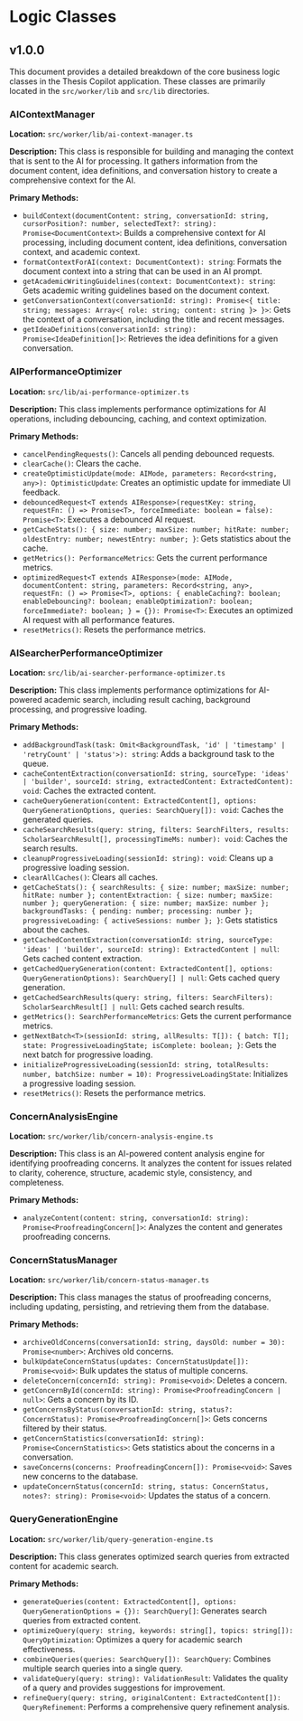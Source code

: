 
# Logic Classes

## v1.0.0

This document provides a detailed breakdown of the core business logic classes in the Thesis Copilot application. These classes are primarily located in the `src/worker/lib` and `src/lib` directories.

### AIContextManager

**Location:** `src/worker/lib/ai-context-manager.ts`

**Description:** This class is responsible for building and managing the context that is sent to the AI for processing. It gathers information from the document content, idea definitions, and conversation history to create a comprehensive context for the AI.

**Primary Methods:**

*   `buildContext(documentContent: string, conversationId: string, cursorPosition?: number, selectedText?: string): Promise<DocumentContext>`: Builds a comprehensive context for AI processing, including document content, idea definitions, conversation context, and academic context.
*   `formatContextForAI(context: DocumentContext): string`: Formats the document context into a string that can be used in an AI prompt.
*   `getAcademicWritingGuidelines(context: DocumentContext): string`: Gets academic writing guidelines based on the document context.
*   `getConversationContext(conversationId: string): Promise<{ title: string; messages: Array<{ role: string; content: string }> }>`: Gets the context of a conversation, including the title and recent messages.
*   `getIdeaDefinitions(conversationId: string): Promise<IdeaDefinition[]>`: Retrieves the idea definitions for a given conversation.

### AIPerformanceOptimizer

**Location:** `src/lib/ai-performance-optimizer.ts`

**Description:** This class implements performance optimizations for AI operations, including debouncing, caching, and context optimization.

**Primary Methods:**

*   `cancelPendingRequests()`: Cancels all pending debounced requests.
*   `clearCache()`: Clears the cache.
*   `createOptimisticUpdate(mode: AIMode, parameters: Record<string, any>): OptimisticUpdate`: Creates an optimistic update for immediate UI feedback.
*   `debouncedRequest<T extends AIResponse>(requestKey: string, requestFn: () => Promise<T>, forceImmediate: boolean = false): Promise<T>`: Executes a debounced AI request.
*   `getCacheStats(): { size: number; maxSize: number; hitRate: number; oldestEntry: number; newestEntry: number; }`: Gets statistics about the cache.
*   `getMetrics(): PerformanceMetrics`: Gets the current performance metrics.
*   `optimizedRequest<T extends AIResponse>(mode: AIMode, documentContent: string, parameters: Record<string, any>, requestFn: () => Promise<T>, options: { enableCaching?: boolean; enableDebouncing?: boolean; enableOptimization?: boolean; forceImmediate?: boolean; } = {}): Promise<T>`: Executes an optimized AI request with all performance features.
*   `resetMetrics()`: Resets the performance metrics.

### AISearcherPerformanceOptimizer

**Location:** `src/lib/ai-searcher-performance-optimizer.ts`

**Description:** This class implements performance optimizations for AI-powered academic search, including result caching, background processing, and progressive loading.

**Primary Methods:**

*   `addBackgroundTask(task: Omit<BackgroundTask, 'id' | 'timestamp' | 'retryCount' | 'status'>): string`: Adds a background task to the queue.
*   `cacheContentExtraction(conversationId: string, sourceType: 'ideas' | 'builder', sourceId: string, extractedContent: ExtractedContent): void`: Caches the extracted content.
*   `cacheQueryGeneration(content: ExtractedContent[], options: QueryGenerationOptions, queries: SearchQuery[]): void`: Caches the generated queries.
*   `cacheSearchResults(query: string, filters: SearchFilters, results: ScholarSearchResult[], processingTimeMs: number): void`: Caches the search results.
*   `cleanupProgressiveLoading(sessionId: string): void`: Cleans up a progressive loading session.
*   `clearAllCaches()`: Clears all caches.
*   `getCacheStats(): { searchResults: { size: number; maxSize: number; hitRate: number }; contentExtraction: { size: number; maxSize: number }; queryGeneration: { size: number; maxSize: number }; backgroundTasks: { pending: number; processing: number }; progressiveLoading: { activeSessions: number }; }`: Gets statistics about the caches.
*   `getCachedContentExtraction(conversationId: string, sourceType: 'ideas' | 'builder', sourceId: string): ExtractedContent | null`: Gets cached content extraction.
*   `getCachedQueryGeneration(content: ExtractedContent[], options: QueryGenerationOptions): SearchQuery[] | null`: Gets cached query generation.
*   `getCachedSearchResults(query: string, filters: SearchFilters): ScholarSearchResult[] | null`: Gets cached search results.
*   `getMetrics(): SearchPerformanceMetrics`: Gets the current performance metrics.
*   `getNextBatch<T>(sessionId: string, allResults: T[]): { batch: T[]; state: ProgressiveLoadingState; isComplete: boolean; }`: Gets the next batch for progressive loading.
*   `initializeProgressiveLoading(sessionId: string, totalResults: number, batchSize: number = 10): ProgressiveLoadingState`: Initializes a progressive loading session.
*   `resetMetrics()`: Resets the performance metrics.

### ConcernAnalysisEngine

**Location:** `src/worker/lib/concern-analysis-engine.ts`

**Description:** This class is an AI-powered content analysis engine for identifying proofreading concerns. It analyzes the content for issues related to clarity, coherence, structure, academic style, consistency, and completeness.

**Primary Methods:**

*   `analyzeContent(content: string, conversationId: string): Promise<ProofreadingConcern[]>`: Analyzes the content and generates proofreading concerns.

### ConcernStatusManager

**Location:** `src/worker/lib/concern-status-manager.ts`

**Description:** This class manages the status of proofreading concerns, including updating, persisting, and retrieving them from the database.

**Primary Methods:**

*   `archiveOldConcerns(conversationId: string, daysOld: number = 30): Promise<number>`: Archives old concerns.
*   `bulkUpdateConcernStatus(updates: ConcernStatusUpdate[]): Promise<void>`: Bulk updates the status of multiple concerns.
*   `deleteConcern(concernId: string): Promise<void>`: Deletes a concern.
*   `getConcernById(concernId: string): Promise<ProofreadingConcern | null>`: Gets a concern by its ID.
*   `getConcernsByStatus(conversationId: string, status?: ConcernStatus): Promise<ProofreadingConcern[]>`: Gets concerns filtered by their status.
*   `getConcernStatistics(conversationId: string): Promise<ConcernStatistics>`: Gets statistics about the concerns in a conversation.
*   `saveConcerns(concerns: ProofreadingConcern[]): Promise<void>`: Saves new concerns to the database.
*   `updateConcernStatus(concernId: string, status: ConcernStatus, notes?: string): Promise<void>`: Updates the status of a concern.

### QueryGenerationEngine

**Location:** `src/worker/lib/query-generation-engine.ts`

**Description:** This class generates optimized search queries from extracted content for academic search.

**Primary Methods:**

*   `generateQueries(content: ExtractedContent[], options: QueryGenerationOptions = {}): SearchQuery[]`: Generates search queries from extracted content.
*   `optimizeQuery(query: string, keywords: string[], topics: string[]): QueryOptimization`: Optimizes a query for academic search effectiveness.
*   `combineQueries(queries: SearchQuery[]): SearchQuery`: Combines multiple search queries into a single query.
*   `validateQuery(query: string): ValidationResult`: Validates the quality of a query and provides suggestions for improvement.
*   `refineQuery(query: string, originalContent: ExtractedContent[]): QueryRefinement`: Performs a comprehensive query refinement analysis.
